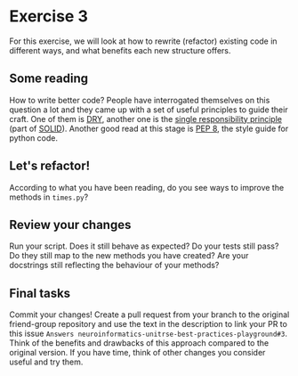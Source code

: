 # Exercise 3
For this exercise, we will look at how to rewrite (refactor) existing code in different ways, and what benefits each new structure offers.

## Some reading
How to write better code? People have interrogated themselves on this question a lot and they came up with a set of useful principles to guide their craft.
One of them is [DRY](https://en.wikipedia.org/wiki/Don%27t_repeat_yourself), another one is the [single responsibility principle](https://en.wikipedia.org/wiki/Single-responsibility_principle) (part of [SOLID](https://en.wikipedia.org/wiki/SOLID)).
Another good read at this stage is [PEP 8](https://peps.python.org/pep-0008/), the style guide for python code.

## Let's refactor!
According to what you have been reading, do you see ways to improve the methods in `times.py`?

## Review your changes
Run your script. Does it still behave as expected?
Do your tests still pass? Do they still map to the new methods you have created?
Are your docstrings still reflecting the behaviour of your methods?

## Final tasks
Commit your changes!
Create a pull request from your branch to the original friend-group repository and use the text in the description to link your PR to this issue `Answers neuroinformatics-unitrse-best-practices-playground#3`.
Think of the benefits and drawbacks of this approach compared to the original version.
If you have time, think of other changes you consider useful and try them.
